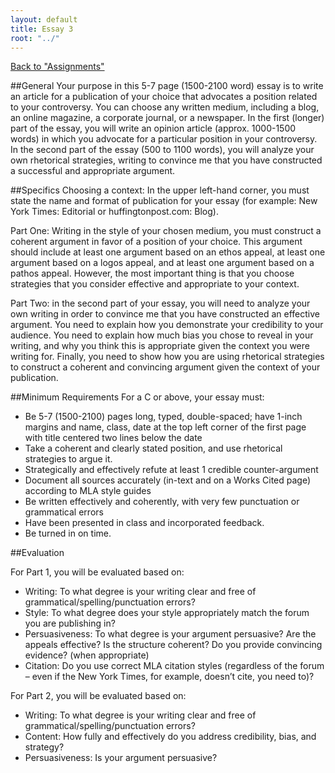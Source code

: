 ```yaml
---
layout: default
title: Essay 3
root: "../"
---
```

[Back to "Assignments"](index.html)

##General
Your purpose in this 5-7 page (1500-2100 word) essay is to write an article for a publication of your choice that advocates a position related to your controversy. You can choose any written medium, including a blog, an online magazine, a corporate journal, or a newspaper. In the first (longer) part of the essay, you will write an opinion article (approx. 1000-1500 words) in which you advocate for a particular position in your controversy. In the second part of the essay (500 to 1100 words), you will analyze your own rhetorical strategies, writing to convince me that you have constructed a successful and appropriate argument.

##Specifics
Choosing a context: In the upper left-hand corner, you must state the name and format of publication for your essay (for example: New York Times: Editorial or huffingtonpost.com: Blog).
 
Part One: Writing in the style of your chosen medium, you must construct a coherent argument in favor of a position of your choice. This argument should include at least one argument based on an ethos appeal, at least one argument based on a logos appeal, and at least one argument based on a pathos appeal. However, the most important thing is that you choose strategies that you consider effective and appropriate to your context.

Part Two: in the second part of your essay, you will need to analyze your own writing in order to convince me that you have constructed an effective argument. You need to explain how you demonstrate your credibility to your audience. You need to explain how much bias you chose to reveal in your writing, and why you think this is appropriate given the context you were writing for. Finally, you need to show how you are using rhetorical strategies to construct a coherent and convincing argument given the context of your publication.

##Minimum Requirements
For a C or above, your essay must:
* Be 5-7 (1500-2100) pages long, typed, double-spaced; have 1-inch margins and name, class, date at the top left corner of the first page with title centered two lines below the date
* Take a coherent and clearly stated position, and use rhetorical strategies to argue it. 
* Strategically and effectively refute at least 1 credible counter-argument
* Document all sources accurately (in-text and on a Works Cited page) according to MLA style guides
* Be written effectively and coherently, with very few punctuation or grammatical errors
* Have been presented in class and incorporated feedback.
* Be turned in on time.

##Evaluation

For Part 1, you will be evaluated based on:
* Writing: To what degree is your writing clear and free of grammatical/spelling/punctuation errors?  
* Style: To what degree does your style appropriately match the forum you are publishing in?  
* Persuasiveness: To what degree is your argument persuasive? Are the appeals effective? Is the structure coherent? Do you provide convincing evidence? (when appropriate)  
* Citation: Do you use correct MLA citation styles (regardless of the forum – even if the New York Times, for example, doesn’t cite, you need to)?  

For Part 2, you will be evaluated based on:  
* Writing: To what degree is your writing clear and free of grammatical/spelling/punctuation errors?
* Content: How fully and effectively do you address credibility, bias, and strategy?
* Persuasiveness: Is your argument persuasive?




































